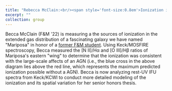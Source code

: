 ```yaml
---
title: "Rebecca McClain:<br/><span style='font-size:0.8em'>Ionization in the Circumgalactic Medium of Mariposa</span><div><img src='/images/becca-profile.png' alt='Becca McClain / an diagram showing gas ionization'></div>"
excerpt: ""
collection: group
---
```


<!-- excerpt: "Ionization in the Circumgalactic Medium of Mariposa<br/>[<img src='/images/becca-profile.png' alt='Becca McClain'>](becca/)" -->

<!-- <img src='/images/becca-profile.png' alt='Becca McClain / an ionization diagram'> -->

Becca McClain (F&M '22) is measuring a the sources of ionization in the extended gas distribution of a fascinating galaxy we have named "Mariposa" in honor of a [former F&M student](https://ryantrainor.github.io/chente/). Using Keck/MOSFIRE spectroscopy, Becca measured the [N II]/H&alpha; and [O III]/H&beta; ratios of Mariposa's eastern "wing" to determine that the ionization was consistent with the large-scale affects of an AGN (i.e., the blue cross in the above diagram lies above the red line, which represents the maximum predicted ionization possible without a AGN). Becca is now analyzing rest-UV IFU spectra from Keck/KCWI to conduct more detailed modeling of the ionization and its spatial variation for her senior honors thesis.
